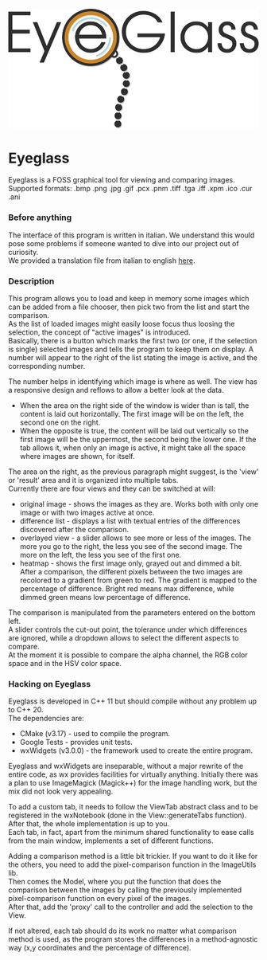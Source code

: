 ![Eyeglass logo](https://raw.githubusercontent.com/CristianoNarducci/Eyeglass/master/docs/Eyeglass_logo.png)
# Eyeglass
Eyeglass is a FOSS graphical tool for viewing and comparing images.   
Supported formats: .bmp .png .jpg .gif .pcx .pnm .tiff .tga .iff .xpm .ico .cur .ani


### Before anything
The interface of this program is written in italian. We understand this would pose some problems if someone wanted to dive into our project out of curiosity.   
We provided a translation file from italian to english [here](https://github.com/CristianoNarducci/Eyeglass/blob/master/english_translations.md).

### Description
This program allows you to load and keep in memory some images which can be added from a file chooser, then pick two from the list and start the comparison.   
As the list of loaded images might easily loose focus thus loosing the selection, the concept of "active images" is introduced.   
Basically, there is a button which marks the first two (or one, if the selection is single) selected images and tells the program to keep them on display. A number will appear to the right of the list stating the image is active, and the corresponding number.

The number helps in identifying which image is where as well. The view has a responsive design and reflows to allow a better look at the data.   
* When the area on the right side of the window is wider than is tall, the content is laid out horizontally. The first image will be on the left, the second one on the right.
* When the opposite is true, the content will be laid out vertically so the first image will be the uppermost, the second being the lower one.
If the tab allows it, when only an image is active, it might take all the space where images are shown, for itself.

The area on the right, as the previous paragraph might suggest, is the 'view' or 'result' area and it is organized into multiple tabs.   
Currently there are four views and they can be switched at will:
* original image  - shows the images as they are. Works both with only one image or with two images active at once.
* difference list - displays a list with textual entries of the differences discovered after the comparison.
* overlayed view  - a slider allows to see more or less of the images. The more you go to the right, the less you see of the second image. The more on the left, the less you see of the first one.
* heatmap         - shows the first image only, grayed out and dimmed a bit. After a comparison, the different pixels between the two images are recolored to a gradient from green to red. The gradient is mapped to the percentage of difference. Bright red means max difference, while dimmed green means low percentage of difference.

The comparison is manipulated from the parameters entered on the bottom left.   
A slider controls the cut-out point, the tolerance under which differences are ignored, while a dropdown allows to select the different aspects to compare.   
At the moment it is possible to compare the alpha channel, the RGB color space and in the HSV color space.   


### Hacking on Eyeglass
Eyeglass is developed in C++ 11 but should compile without any problem up to C++ 20.   
The dependencies are:
* CMake (v3.17)      - used to compile the program.
* Google Tests       - provides unit tests.
* wxWidgets (v3.0.0) - the framework used to create the entire program.

Eyeglass and wxWidgets are inseparable, without a major rewrite of the entire code, as wx provides facilities for virtually anything. Initially there was a plan to use ImageMagick (Magick++) for the image handling work, but the mix did not look very appealing.

To add a custom tab, it needs to follow the ViewTab abstract class and to be registered in the wxNotebook (done in the View::generateTabs function). After that, the whole implementation is up to you.   
Each tab, in fact, apart from the minimum shared functionality to ease calls from the main window, implements a set of different functions.   

Adding a comparison method is a little bit trickier. If you want to do it like for the others, you need to add the pixel-comparison function in the ImageUtils lib.   
Then comes the Model, where you put the function that does the comparison between the images by calling the previously implemented pixel-comparison function on every pixel of the images.   
After that, add the 'proxy' call to the controller and add the selection to the View.   

If not altered, each tab should do its work no matter what comparison method is used, as the program stores the differences in a method-agnostic way (x,y coordinates and the percentage of difference).
